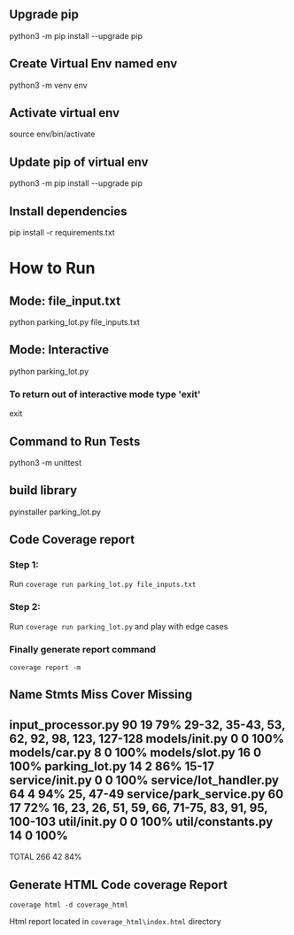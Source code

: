 
## Upgrade pip
python3 -m pip install --upgrade pip

## Create Virtual Env named env
python3 -m venv env

## Activate virtual env
source env/bin/activate

## Update pip of virtual env
python3 -m pip install --upgrade pip

## Install dependencies
pip install -r requirements.txt

# How to Run
## Mode: file_input.txt

python parking_lot.py file_inputs.txt

## Mode: Interactive

python parking_lot.py 

### To return out of interactive mode type 'exit'

exit

## Command to Run Tests
python3 -m unittest

## build library

pyinstaller parking_lot.py


## Code Coverage report
### Step 1:
Run `coverage run parking_lot.py file_inputs.txt`
### Step 2:
Run `coverage run parking_lot.py` and play with edge cases

### Finally generate report command

`coverage report -m`

Name                      Stmts   Miss  Cover   Missing
-------------------------------------------------------
input_processor.py           90     19    79%   29-32, 35-43, 53, 62, 92, 98, 123, 127-128
models/__init__.py            0      0   100%
models/car.py                 8      0   100%
models/slot.py               16      0   100%
parking_lot.py               14      2    86%   15-17
service/__init__.py           0      0   100%
service/lot_handler.py       64      4    94%   25, 47-49
service/park_service.py      60     17    72%   16, 23, 26, 51, 59, 66, 71-75, 83, 91, 95, 100-103
util/__init__.py              0      0   100%
util/constants.py            14      0   100%
-------------------------------------------------------
TOTAL                       266     42    84%

## Generate HTML Code coverage Report
`coverage html -d coverage_html`

Html report located in `coverage_html\index.html` directory